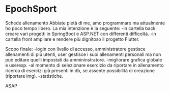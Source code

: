 # EpochSport
Schede allenamento
Abbiate pietà di me, amo programmare ma attualmente ho poco tempo libero.
La mia intenzione è la seguente:
-in cartella back creare vari progetti in SpringBoot e ASP.NET con differenti difficoltà.
-in cartella front ampliare e rendere più dignitoso il progetto Flutter.

Scopo finale:
-login con livello di accesso, amministratore gestisce allenamenti di più utenti, user gestisce i suoi allenamenti personali ma non può editare quelli impostati da ammininstratore.
-migliorare grafica globale e userexp.
-al momento di selezionare esercizio da riportare in allenamento ricerca di esercizi già presenti in db, se assente possibilità di creazione (riportare img).
-statistiche.

ASAP
